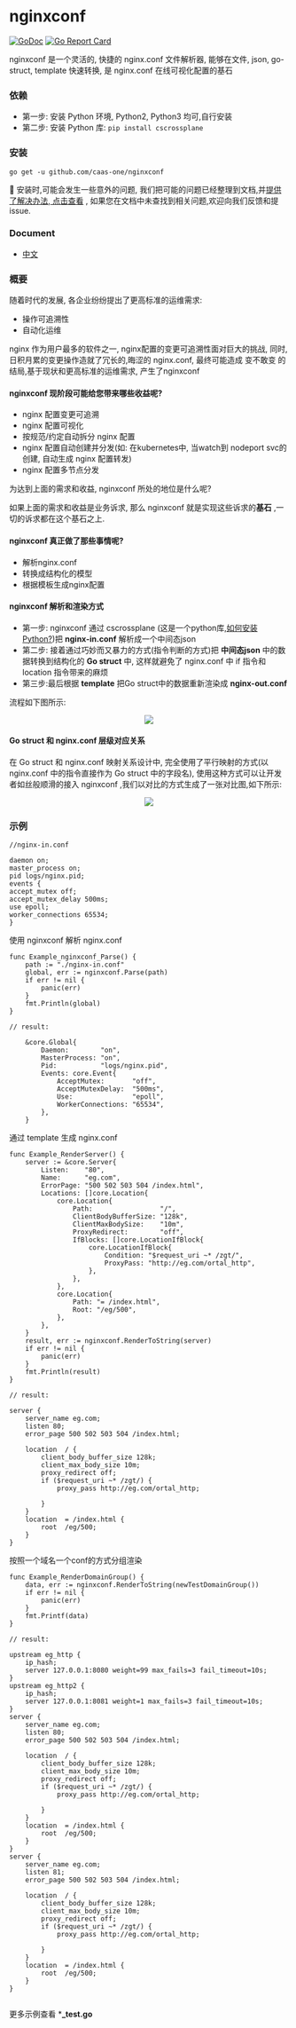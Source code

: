 # nginxconf
[![GoDoc](https://godoc.org/github.com/caas-one/nginxconf?status.svg)](https://godoc.org/github.com/caas-one/nginxconf)
[![Go Report Card](https://goreportcard.com/badge/github.com/caas-one/nginxconf)](https://goreportcard.com/badge/github.com/caas-one/nginxconf)

nginxconf 是一个灵活的, 快捷的 nginx.conf 文件解析器, 能够在文件, json, go-struct, template 快速转换, 是 nginx.conf 在线可视化配置的基石 


### 依赖

- 第一步: 安装 Python 环境, Python2, Python3 均可,自行安装
- 第二步: 安装 Python 库: `pip install cscrossplane`

### 安装

```
go get -u github.com/caas-one/nginxconf
```

:blue_book: 安装时,可能会发生一些意外的问题, 我们把可能的问题已经整理到文档,并[提供了解决办法, 点击查看](https://github.com/caas-one/nginxconf/blob/master/doc/install_q.md) , 如果您在文档中未查找到相关问题,欢迎向我们反馈和提 issue.


### Document

- [中文](https://github.com/caas-one/nginxconf/blob/master/doc/README-cn.md)


### 概要

随着时代的发展, 各企业纷纷提出了更高标准的运维需求: 
- 操作可追溯性
- 自动化运维

nginx 作为用户最多的软件之一, nginx配置的变更可追溯性面对巨大的挑战, 同时,日积月累的变更操作造就了冗长的,晦涩的 nginx.conf, 最终可能造成 变不敢变 的结局,基于现状和更高标准的运维需求, 产生了nginxconf

#### nginxconf 现阶段可能给您带来哪些**收益**呢?

- nginx 配置变更可追溯
- nginx 配置可视化
- 按规范/约定自动拆分 nginx 配置
- nginx 配置自动创建并分发(如: 在kubernetes中, 当watch到 nodeport svc的创建, 自动生成 nginx 配置转发)
- nginx 配置多节点分发

为达到上面的需求和收益, nginxconf 所处的地位是什么呢? 

如果上面的需求和收益是业务诉求, 那么 nginxconf 就是实现这些诉求的**基石** ,一切的诉求都在这个基石之上. 

#### nginxconf 真正做了那些事情呢?

- 解析nginx.conf
- 转换成结构化的模型
- 根据模板生成nginx配置

#### nginxconf 解析和渲染方式

- 第一步: nginxconf 通过 cscrossplane (这是一个python库,[如何安装Python?](https://www.python.org/getit/))把 **nginx-in.conf** 解析成一个中间态json
- 第二步: 接着通过巧妙而又暴力的方式(指令判断的方式)把 **中间态json** 中的数据转换到结构化的 **Go struct** 中, 这样就避免了 nginx.conf 中 if 指令和 location 指令带来的麻烦 
- 第三步:最后根据 **template** 把Go struct中的数据重新渲染成 **nginx-out.conf**

流程如下图所示:

<div align=center><img  src="https://github.com/caas-one/nginxconf/blob/master/images/nginx-parse-method.png"/></div>

#### Go struct 和 nginx.conf 层级对应关系

在 Go struct 和 nginx.conf 映射关系设计中, 完全使用了平行映射的方式(以 nginx.conf 中的指令直接作为 Go struct 中的字段名), 使用这种方式可以让开发者如丝般顺滑的接入 nginxconf ,我们以对比的方式生成了一张对比图,如下所示:

<div align=center><img  src="https://github.com/caas-one/nginxconf/blob/master/images/mapper.jpg"/></div>


### 示例

```
//nginx-in.conf

daemon on;
master_process on;
pid logs/nginx.pid;
events {
accept_mutex off;
accept_mutex_delay 500ms;
use epoll;
worker_connections 65534;
}

```

使用 nginxconf 解析 nginx.conf 

```
func Example_nginxconf_Parse() {
	path := "./nginx-in.conf"
	global, err := nginxconf.Parse(path)
	if err != nil {
		panic(err)
	}
	fmt.Println(global)
}

// result: 

	&core.Global{
		Daemon:        "on",
		MasterProcess: "on",
		Pid:           "logs/nginx.pid",
		Events: core.Event{
			AcceptMutex:       "off",
			AcceptMutexDelay:  "500ms",
			Use:               "epoll",
			WorkerConnections: "65534",
		},
	}
```

通过 template 生成 nginx.conf
```
func Example_RenderServer() {
	server := &core.Server{
		Listen:    "80",
		Name:      "eg.com",
		ErrorPage: "500 502 503 504 /index.html",
		Locations: []core.Location{
			core.Location{
				Path:                 "/",
				ClientBodyBufferSize: "128k",
				ClientMaxBodySize:    "10m",
				ProxyRedirect:        "off",
				IfBlocks: []core.LocationIfBlock{
					core.LocationIfBlock{
						Condition: "$request_uri ~* /zgt/",
						ProxyPass: "http://eg.com/ortal_http",
					},
				},
			},
			core.Location{
				Path: "= /index.html",
				Root: "/eg/500",
			},
		},
	}
	result, err := nginxconf.RenderToString(server)
	if err != nil {
		panic(err)
	}
	fmt.Println(result)
}

// result: 

server {
	server_name eg.com;
	listen 80;
	error_page 500 502 503 504 /index.html;
	
	location  / {
		client_body_buffer_size 128k;
		client_max_body_size 10m;
		proxy_redirect off;
		if ($request_uri ~* /zgt/) {
			proxy_pass http://eg.com/ortal_http;
			
		}
	}
	location  = /index.html {
		root  /eg/500;
	}
}
```

按照一个域名一个conf的方式分组渲染

```
func Example_RenderDomainGroup() {
	data, err := nginxconf.RenderToString(newTestDomainGroup())
	if err != nil {
		panic(err)
	}
	fmt.Printf(data)
}

// result: 

upstream eg_http {
	ip_hash;
	server 127.0.0.1:8080 weight=99 max_fails=3 fail_timeout=10s;
}
upstream eg_http2 {
	ip_hash;
	server 127.0.0.1:8081 weight=1 max_fails=3 fail_timeout=10s;
}
server {
	server_name eg.com;
	listen 80;
	error_page 500 502 503 504 /index.html;
	
	location  / {
		client_body_buffer_size 128k;
		client_max_body_size 10m;
		proxy_redirect off;
		if ($request_uri ~* /zgt/) {
			proxy_pass http://eg.com/ortal_http;
			
		}
	}
	location  = /index.html {
		root  /eg/500;
	}
}
server {
	server_name eg.com;
	listen 81;
	error_page 500 502 503 504 /index.html;
	
	location  / {
		client_body_buffer_size 128k;
		client_max_body_size 10m;
		proxy_redirect off;
		if ($request_uri ~* /zgt/) {
			proxy_pass http://eg.com/ortal_http;
			
		}
	}
	location  = /index.html {
		root  /eg/500;
	}
}


```

更多示例查看 ***_test.go**

